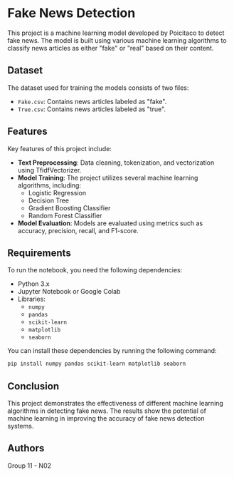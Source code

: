 # Fake News Detection

This project is a machine learning model developed by Poicitaco to detect fake news. The model is built using various machine learning algorithms to classify news articles as either "fake" or "real" based on their content.

## Dataset

The dataset used for training the models consists of two files:
- `Fake.csv`: Contains news articles labeled as "fake".
- `True.csv`: Contains news articles labeled as "true".

## Features

Key features of this project include:
- **Text Preprocessing**: Data cleaning, tokenization, and vectorization using TfidfVectorizer.
- **Model Training**: The project utilizes several machine learning algorithms, including:
  - Logistic Regression
  - Decision Tree
  - Gradient Boosting Classifier
  - Random Forest Classifier
- **Model Evaluation**: Models are evaluated using metrics such as accuracy, precision, recall, and F1-score.

## Requirements

To run the notebook, you need the following dependencies:

- Python 3.x
- Jupyter Notebook or Google Colab
- Libraries:
  - `numpy`
  - `pandas`
  - `scikit-learn`
  - `matplotlib`
  - `seaborn`

You can install these dependencies by running the following command:

```bash
pip install numpy pandas scikit-learn matplotlib seaborn
```

## Conclusion
This project demonstrates the effectiveness of different machine learning algorithms in detecting fake news. The results show the potential of machine learning in improving the accuracy of fake news detection systems.

## Authors
Group 11 - N02

